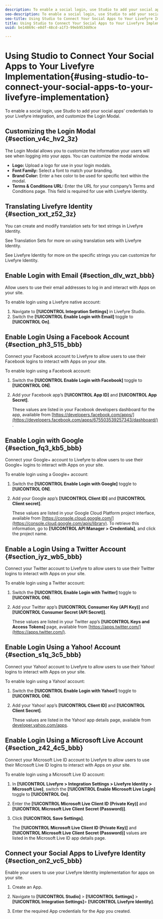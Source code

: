 ```yaml
---
description: To enable a social login, use Studio to add your social apps’ credentials to your Livefyre integration, and customize the Login Modal.
seo-description: To enable a social login, use Studio to add your social apps’ credentials to your Livefyre integration, and customize the Login Modal.
seo-title: Using Studio to Connect Your Social Apps to Your Livefyre Implementation
title: Using Studio to Connect Your Social Apps to Your Livefyre Implementation
uuid: be14869c-e0df-48cd-a1f3-99eb953dd9ce

---
```


# Using Studio to Connect Your Social Apps to Your Livefyre Implementation{#using-studio-to-connect-your-social-apps-to-your-livefyre-implementation}

To enable a social login, use Studio to add your social apps’ credentials to your Livefyre integration, and customize the Login Modal.

## Customizing the Login Modal {#section_v4c_hv2_3z}

The Login Modal allows you to customize the information your users will see when logging into your apps. You can customize the modal window.

* **Logo:** Upload a logo for use in your login modals.
* **Font Family:** Select a font to match your branding.
* **Brand Color:** Enter a hex color to be used for specific text within the modal.
* **Terms & Conditions URL:** Enter the URL for your company’s Terms and Conditions page. This field is required for use with Livefyre Identity.

## Translating Livefyre Identity {#section_xxt_z52_3z}

You can create and modify translation sets for text strings in Livefyre Identity.

See Translation Sets for more on using translation sets with Livefyre Identity.

See Livefyre Identity for more on the specific strings you can customize for Livefyre Identity.

## Enable Login with Email {#section_dlv_wzt_bbb}

Allow users to use their email addresses to log in and interact with Apps on your site.

To enable login using a Livefyre native account:

1. Navigate to **[!UICONTROL Integration Settings]** in Livefyre Studio.
1. Switch the **[!UICONTROL Enable Login with Email]** toggle to **[!UICONTROL On]**.

## Enable Login Using a Facebook Account {#section_ph3_515_bbb}

Connect your Facebook account to Livefyre to allow users to use their Facebook logins to interact with Apps on your site.

To enable login using a Facebook account:

1. Switch the **[!UICONTROL Enable Login with Facebook]** toggle to **[!UICONTROL ON]**.

1. Add your Facebook app’s **[!UICONTROL App ID]** and **[!UICONTROL App Secret]**.

   These values are listed in your Facebook developers dashboard for the app, available from [https://developers.facebook.com/apps/](https://developers.facebook.com/apps/675503539257343/dashboard/).

## Enable Login with Google {#section_fq3_kb5_bbb}

Connect your Google+ account to Livefyre to allow users to use their Google+ logins to interact with Apps on your site.

To enable login using a Google+ account:

1. Switch the **[!UICONTROL Enable Login with Google]** toggle to **[!UICONTROL ON]**.

1. Add your Google app’s **[!UICONTROL Client ID]** and **[!UICONTROL Client secret]**.

   These values are listed in your Google Cloud Platform project interface, available from [https://console.cloud.google.com/](https://console.cloud.google.com/apis/library). To retrieve this information, go to **[!UICONTROL API Manager > Credentials]**, and click the project name.

## Enable a Login Using a Twitter Account {#section_iyz_wb5_bbb}

Connect your Twitter account to Livefyre to allow users to use their Twitter logins to interact with Apps on your site.

To enable login using a Twitter account:

1. Switch the **[!UICONTROL Enable Login with Twitter]** toggle to **[!UICONTROL ON]**.

1. Add your Twitter app’s **[!UICONTROL Consumer Key (API Key)]** and **[!UICONTROL Consumer Secret (API Secret)]**.

   These values are listed in your Twitter app’s **[!UICONTROL Keys and Access Tokens]** page, available from [https://apps.twitter.com/](https://apps.twitter.com/).

## Enable Login Using a Yahoo! Account {#section_s1q_3c5_bbb}

Connect your Yahoo! account to Livefyre to allow users to use their Yahoo! logins to interact with Apps on your site.

To enable login using a Yahoo! account:

1. Switch the **[!UICONTROL Enable Login with Yahoo!]** toggle to **[!UICONTROL ON]**.

1. Add your Yahoo! app’s **[!UICONTROL Client ID]** and **[!UICONTROL Client Secret]**.

   These values are listed in the Yahoo! app details page, available from [developer.yahoo.com/apps](https://developer.yahoo.com/apps).

## Enable Login Using a Microsoft Live Account {#section_z42_4c5_bbb}

Connect your Microsoft Live ID account to Livefyre to allow users to use their Microsoft Live ID logins to interact with Apps on your site.

To enable login using a Microsoft Live ID account:

1. In **[!UICONTROL Livefyre > Integration Settings > Livefyre Identity > Microsoft Live]**, switch the **[!UICONTROL Enable Microsoft Live Login]** toggle to **[!UICONTROL On]**.

1. Enter the **[!UICONTROL Microsoft Live Client ID (Private Key)]** and **[!UICONTROL Microsoft Live Client Secret (Password)]**. 

1. Click **[!UICONTROL Save Settings]**.

   The **[!UICONTROL Microsoft Live Client ID (Private Key)]** and **[!UICONTROL Microsoft Live Client Secret (Password)]** values are listed in the Microsoft Live ID app details page.

## Connect your Social Apps to Livefyre Identity {#section_on2_vc5_bbb}

Enable your users to use your Livefyre Identity implementation for apps on your site.

1. Create an App.
1. Navigate to **[!UICONTROL Studio]** > **[!UICONTROL Settings]** > **[!UICONTROL Integration Settings]**> **[!UICONTROL Livefyre Identity]**.

1. Enter the required App credentials for the App you created.